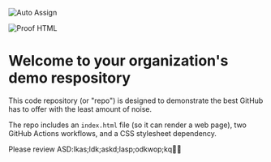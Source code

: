 ![Auto Assign](https://github.com/797798/demo-repository/actions/workflows/auto-assign.yml/badge.svg)

![Proof HTML](https://github.com/797798/demo-repository/actions/workflows/proof-html.yml/badge.svg)

# Welcome to your organization's demo respository
This code repository (or "repo") is designed to demonstrate the best GitHub has to offer with the least amount of noise.

The repo includes an `index.html` file (so it can render a web page), two GitHub Actions workflows, and a CSS stylesheet dependency.

Please review
ASD:lkas;ldk;askd;lasp;odkwop;kq🥇🔢
